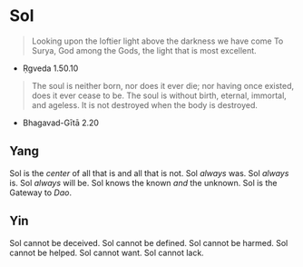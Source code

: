 # Sol

> Looking upon the loftier light above the darkness we have come
> To Surya, God among the Gods, the light that is most excellent.
- Ṛgveda 1.50.10

> The soul is neither born, nor does it ever die; nor having once
> existed, does it ever cease to be. The soul is without birth,
> eternal, immortal, and ageless. It is not destroyed when the body is
> destroyed.
- Bhagavad-Gītā 2.20

## Yang
Sol is the *center* of all that is and all that is not.
Sol *always* was.
Sol *always* is.
Sol *always* will be.
Sol knows the known *and* the unknown.
Sol is the Gateway to *Dao*.

## Yin
Sol cannot be deceived.
Sol cannot be defined.
Sol cannot be harmed.
Sol cannot be helped.
Sol cannot want.
Sol cannot lack.
